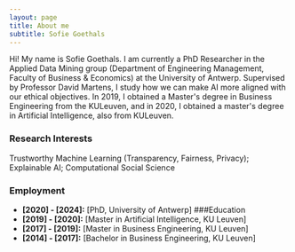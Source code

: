 ```yaml
---
layout: page
title: About me
subtitle: Sofie Goethals
---
```

Hi! My name is Sofie Goethals. I am currently a PhD Researcher in the Applied Data Mining group (Department of Engineering Management, Faculty of Business & Economics) at the University of Antwerp. Supervised by Professor David Martens, I study how we can make AI more aligned with our ethical objectives.
In 2019, I obtained a Master's degree in Business Engineering from the KULeuven, and in 2020, I obtained a master's degree in Artificial Intelligence, also from KULeuven.

### Research Interests
Trustworthy Machine Learning (Transparency, Fairness, Privacy); Explainable AI; Computational Social Science
### Employment
- **[2020] - [2024]:** [PhD, University of Antwerp]
###Education
- **[2019] - [2020]:** [Master in Artificial Intelligence, KU Leuven]
- **[2017] - [2019]:** [Master in Business Engineering, KU Leuven]
- **[2014] - [2017]:** [Bachelor in Business Engineering, KU Leuven]

